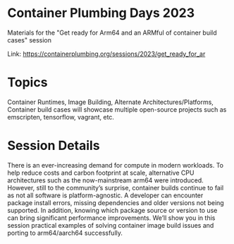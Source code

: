 # Container Plumbing Days 2023
Materials for the "Get ready for Arm64 and an ARMful of container build cases" session

Link: https://containerplumbing.org/sessions/2023/get_ready_for_ar

# Topics

Container Runtimes, Image Building, Alternate Architectures/Platforms, Container build cases will showcase multiple open-source projects such as emscripten, tensorflow, vagrant, etc.

# Session Details
There is an ever-increasing demand for compute in modern workloads. To help reduce costs and carbon footprint at scale, alternative CPU architectures such as the now-mainstream arm64 were introduced. However, still to the community’s surprise, container builds continue to fail as not all software is platform-agnostic. A developer can encounter package install errors, missing dependencies and older versions not being supported. In addition, knowing which package source or version to use can bring significant performance improvements. We’ll show you in this session practical examples of solving container image build issues and porting to arm64/aarch64 successfully.
